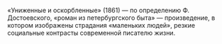 <!--2016-11-02 21:00:28-->
«Униженные и оскорбленные» (1861) — по определению Ф. Достоевского, «роман из петербургского быта» — произведение, в котором изображены страдания «маленьких людей», резкие социальные контрасты современной писателю жизни.